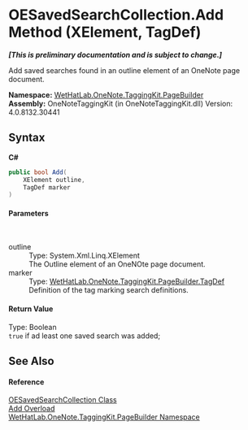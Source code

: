 # OESavedSearchCollection.Add Method (XElement, TagDef)
 _**\[This is preliminary documentation and is subject to change.\]**_

Add saved searches found in an outline element of an OneNote page document.

**Namespace:**&nbsp;<a href="56352230-71f2-f4b7-63a8-983965663af5.md">WetHatLab.OneNote.TaggingKit.PageBuilder</a><br />**Assembly:**&nbsp;OneNoteTaggingKit (in OneNoteTaggingKit.dll) Version: 4.0.8132.30441

## Syntax

**C#**<br />
``` C#
public bool Add(
	XElement outline,
	TagDef marker
)
```


#### Parameters
&nbsp;<dl><dt>outline</dt><dd>Type: System.Xml.Linq.XElement<br />The Outline element of an OneNOte page document.</dd><dt>marker</dt><dd>Type: <a href="76f26dcb-6d94-451a-0931-56436dcad40f.md">WetHatLab.OneNote.TaggingKit.PageBuilder.TagDef</a><br />Definition of the tag marking search definitions.</dd></dl>

#### Return Value
Type: Boolean<br />`true` if ad least one saved search was added;

## See Also


#### Reference
<a href="676a1f3a-0f1b-2631-38a2-c89500c36a86.md">OESavedSearchCollection Class</a><br /><a href="4e85fa5e-91dd-d803-b1e1-cf503d021b8e.md">Add Overload</a><br /><a href="56352230-71f2-f4b7-63a8-983965663af5.md">WetHatLab.OneNote.TaggingKit.PageBuilder Namespace</a><br />